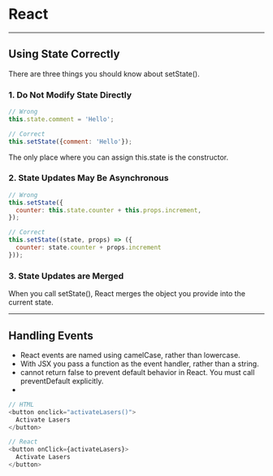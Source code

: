 # React




---

## Using State Correctly
There are three things you should know about setState().

### 1. Do Not Modify State Directly
```js
// Wrong
this.state.comment = 'Hello';

// Correct
this.setState({comment: 'Hello'});
```
The only place where you can assign this.state is the constructor.

### 2. State Updates May Be Asynchronous
```js
// Wrong
this.setState({
  counter: this.state.counter + this.props.increment,
});

// Correct
this.setState((state, props) => ({
  counter: state.counter + props.increment
}));
```

### 3. State Updates are Merged
When you call setState(), React merges the object you provide into the current state.


---

## Handling Events
- React events are named using camelCase, rather than lowercase.  
- With JSX you pass a function as the event handler, rather than a string.  
- cannot return false to prevent default behavior in React. You must call preventDefault explicitly.  
- 

```js
// HTML
<button onclick="activateLasers()">
  Activate Lasers
</button>

// React
<button onClick={activateLasers}>
  Activate Lasers
</button>
```






